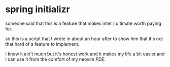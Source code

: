 # spring initializr
someone said that this is a feature that makes intellij ultimate worth paying for.

so this is a script that I wrote in about an hour after to show him that it's not that hard of a feature to implement.

I know it ain't much but it's honest work and it makes my life a bit easier,and I can use it from the comfort of my neovim *PDE*.
